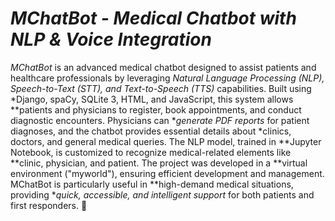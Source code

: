 # *MChatBot - Medical Chatbot with NLP & Voice Integration*  

*MChatBot* is an advanced medical chatbot designed to assist patients and healthcare professionals by leveraging *Natural Language Processing (NLP), Speech-to-Text (STT), and Text-to-Speech (TTS)* capabilities. Built using *Django, spaCy, SQLite 3, HTML, and JavaScript, this system allows **patients and physicians to register, book appointments, and conduct diagnostic encounters. Physicians can **generate PDF reports* for patient diagnoses, and the chatbot provides essential details about *clinics, doctors, and general medical queries. The NLP model, trained in **Jupyter Notebook, is customized to recognize medical-related elements like **clinic, physician, and patient. The project was developed in a **virtual environment ("myworld"), ensuring efficient development and management. MChatBot is particularly useful in **high-demand medical situations, providing **quick, accessible, and intelligent support* for both patients and first responders. 🚀
